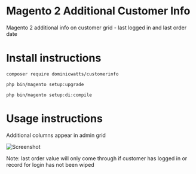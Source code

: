 # Magento 2 Additional Customer Info #

Magento 2 additional info on customer grid - last logged in and last order date 

# Install instructions #

`composer require dominicwatts/customerinfo`

`php bin/magento setup:upgrade`

`php bin/magento setup:di:compile`

# Usage instructions #

Additional columns appear in admin grid

![Screenshot](https://i.snipboard.io/UcAuO7.jpg)

Note: last order value will only come through if customer has logged in or record for login has not been wiped